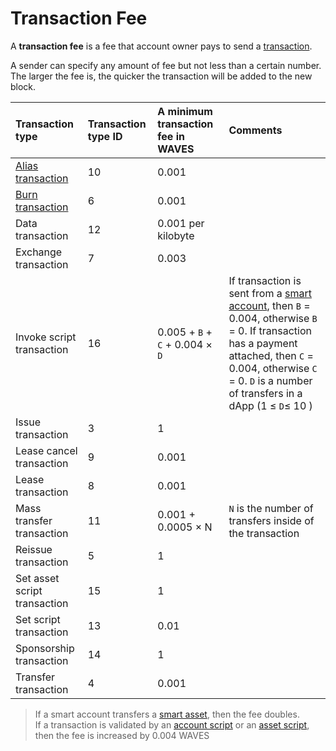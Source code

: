 # Transaction Fee

A **transaction fee** is a fee that account owner pays to send a [transaction](/blockchain/transaction).

A sender can specify any amount of fee but not less than a certain number. The larger the fee is, the quicker the transaction will be added to the new block.

| Transaction type | Transaction type ID | A minimum transaction fee in WAVES | Comments |
| :--- | :--- | :--- | :--- |
| [Alias transaction](/blockchain/transaction-type/alias-transaction.md) | 10 | 0.001 | |
| [Burn transaction](/blockchain/transaction-type/burn-transaction.md) | 6 | 0.001 | |
| Data transaction | 12 | 0.001 per kilobyte | |
| Exchange transaction | 7 | 0.003 | |
| Invoke script transaction | 16 | 0.005 + `B` + `C` + 0.004 × `D` | If transaction is sent from a [smart account](/blockchain/smart-account.md), then `B` = 0.004, otherwise `B` = 0. If transaction has a payment attached, then `C` = 0.004, otherwise `C` = 0. `D` is a number of transfers in a dApp (1 ≤ `D`≤ 10 ) |
| Issue transaction | 3 | 1 | |
| Lease cancel transaction | 9 | 0.001 | |
| Lease transaction | 8 | 0.001 | |
| Mass transfer transaction | 11 | 0.001 + 0.0005 × N | `N` is the number of transfers inside of the transaction |
| Reissue transaction | 5 | 1 | |
| Set asset script transaction | 15 | 1 | |
| Set script transaction | 13 | 0.01 | |
| Sponsorship transaction | 14 | 1 | |
| Transfer transaction | 4 | 0.001 | |

> If a smart account transfers a [smart asset](/blockchain/smart-asset.md), then the fee doubles. <br>If a transaction is validated by an [account script](https://confluence.wavesplatform.com/display/WDOCS/Account+script) or an [asset script](https://confluence.wavesplatform.com/display/WDOCS/Asset+script), then the fee is increased by 0.004 WAVES